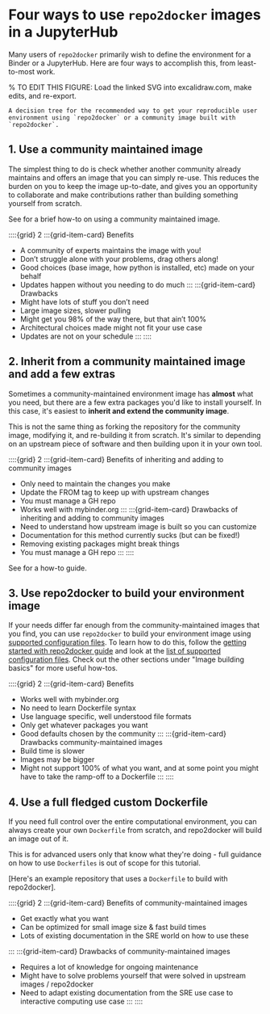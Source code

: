 # Four ways to use `repo2docker` images in a JupyterHub

Many users of `repo2docker` primarily wish to define the environment for a Binder or a JupyterHub. Here are four ways to accomplish this, from least-to-most work.

% TO EDIT THIS FIGURE: Load the linked SVG into excalidraw.com, make edits, and re-export.
```{figure} ../_static/images/whentouse.svg
A decision tree for the recommended way to get your reproducible user environment using `repo2docker` or a community image built with `repo2docker`.
```

## 1. Use a community maintained image

The simplest thing to do is check whether another community already maintains and offers an image that you can simply re-use. This reduces the burden on you to keep the image up-to-date, and gives you an opportunity to collaborate and make contributions rather than building something yourself from scratch.

See [](./community-image.md) for a brief how-to on using a community maintained image.

::::{grid} 2
:::{grid-item-card} Benefits

- A community of experts maintains the image with you!
- Don’t struggle alone with your problems, drag others along!
- Good choices (base image, how python is installed, etc) made on your behalf
- Updates happen without you needing to do much
  :::
  :::{grid-item-card} Drawbacks
- Might have lots of stuff you don’t need
- Large image sizes, slower pulling
- Might get you 98% of the way there, but that ain’t 100%
- Architectural choices made might not fit your use case
- Updates are not on your schedule
  :::
  ::::

## 2. Inherit from a community maintained image and add a few extras

Sometimes a community-maintained environment image has **almost** what you need, but there are a few extra packages you'd like to install yourself. In this case, it's easiest to **inherit and extend the community image**.

This is not the same thing as forking the repository for the community image, modifying it, and re-building it from scratch. It's similar to depending on an upstream piece of software and then building upon it in your own tool.

::::{grid} 2
:::{grid-item-card} Benefits of inheriting and adding to community images

- Only need to maintain the changes you make
- Update the FROM tag to keep up with upstream changes
- You must manage a GH repo
- Works well with mybinder.org
  :::
  :::{grid-item-card} Drawbacks of inheriting and adding to community images
- Need to understand how upstream image is built so you can customize
- Documentation for this method currently sucks (but can be fixed!)
- Removing existing packages might break things
- You must manage a GH repo
  :::
  ::::

See [](./extend-community-image.md) for a how-to guide.

## 3. Use repo2docker to build your environment image

If your needs differ far enough from the community-maintained images that you find, you can use `repo2docker` to build your environment image using [supported configuration files](#config-files).
To learn how to do this, follow the [getting started with repo2docker guide](../start.md) and look at the [list of supported configuration files](#config-files).
Check out the other sections under "Image building basics" for more useful how-tos.

::::{grid} 2
:::{grid-item-card} Benefits

- Works well with mybinder.org
- No need to learn Dockerfile syntax
- Use language specific, well understood file formats
- Only get whatever packages you want
- Good defaults chosen by the community
  :::
  :::{grid-item-card} Drawbacks community-maintained images
- Build time is slower
- Images may be bigger
- Might not support 100% of what you want, and at some point you might have to take the ramp-off to a Dockerfile
  :::
  ::::

## 4. Use a full fledged custom Dockerfile

If you need full control over the entire computational environment, you can always create your own `Dockerfile` from scratch, and repo2docker will build an image out of it.

This is for advanced users only that know what they're doing - full guidance on how to use `Dockerfiles` is out of scope for this tutorial.

[Here's an example repository that uses a `Dockerfile` to build with repo2docker].

::::{grid} 2
:::{grid-item-card} Benefits of community-maintained images

- Get exactly what you want
- Can be optimized for small image size & fast build times
- Lots of existing documentation in the SRE world on how to use these

:::
:::{grid-item-card} Drawbacks of community-maintained images

- Requires a lot of knowledge for ongoing maintenance
- Might have to solve problems yourself that were solved in upstream images / repo2docker
- Need to adapt existing documentation from the SRE use case to interactive computing use case
  :::
  ::::
